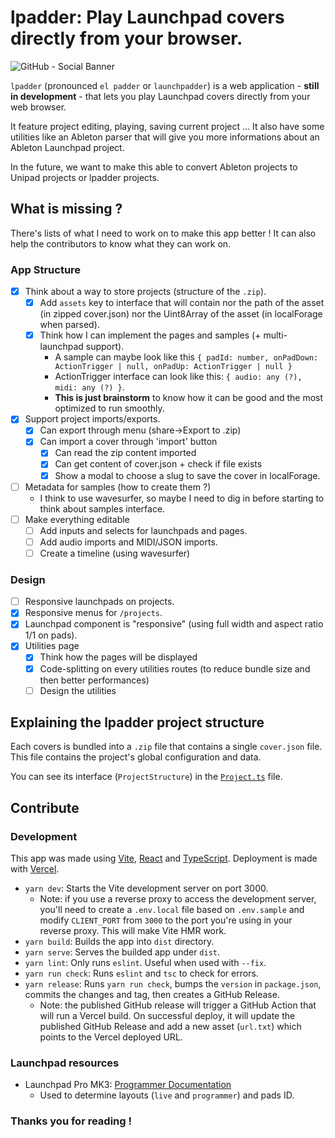 # lpadder: Play Launchpad covers directly from your browser.

![GitHub - Social Banner](https://user-images.githubusercontent.com/59152884/162007722-4f9df4b9-b293-4ae2-bcfa-4b4b8e25ce70.png)

`lpadder` (pronounced `el padder` or `launchpadder`) is a web
application - **still in development** - that lets you play
Launchpad covers directly from your web browser.

It feature project editing, playing, saving current project ...
It also have some utilities like an Ableton parser
that will give you more informations about an Ableton
Launchpad project.

In the future, we want to make this able to
convert Ableton projects to Unipad projects
or lpadder projects.

## What is missing ?

There's lists of what I need to work on to make this app better !
It can also help the contributors to know what they can work on.

### App Structure
- [x] Think about a way to store projects (structure of the `.zip`).
  - [x] Add `assets` key to interface that will contain nor the path of the asset (in zipped cover.json) nor the Uint8Array of the asset (in localForage when parsed).
  - [x] Think how I can implement the pages and samples (+ multi-launchpad support).
    - A sample can maybe look like this `{ padId: number, onPadDown: ActionTrigger | null, onPadUp: ActionTrigger | null }`
    - ActionTrigger interface can look like this: `{ audio: any (?), midi: any (?) }`.
    - **This is just brainstorm** to know how it can be good and the most optimized to run smoothly.
- [x] Support project imports/exports.
  - [x] Can export through menu (share->Export to .zip)
  - [x] Can import a cover through 'import' button
    - [x] Can read the zip content imported
    - [x] Can get content of cover.json + check if file exists
    - [x] Show a modal to choose a slug to save the cover in localForage.
- [ ] Metadata for samples (how to create them ?)
  - I think to use wavesurfer, so maybe I need to dig in before starting to think about samples interface.
- [ ] Make everything editable
  - [ ] Add inputs and selects for launchpads and pages.
  - [ ] Add audio imports and MIDI/JSON imports.
  - [ ] Create a timeline (using wavesurfer)

### Design
- [ ] Responsive launchpads on projects.
- [x] Responsive menus for `/projects`. 
- [x] Launchpad component is "responsive" (using full width and aspect ratio 1/1 on pads).
- [x] Utilities page
  - [x] Think how the pages will be displayed
  - [x] Code-splitting on every utilities routes (to reduce bundle size and then better performances)
  - [ ] Design the utilities

## Explaining the lpadder project structure

Each covers is bundled into a `.zip` file that contains a single `cover.json` file.
This file contains the project's global configuration and data.

You can see its interface (`ProjectStructure`) in the [`Project.ts`](./src/types/Project.ts) file.

## Contribute

### Development

This app was made using [Vite](https://vitejs.dev), [React](https://reactjs.org) and [TypeScript](https://www.typescriptlang.org). Deployment is made with [Vercel](https://vercel.com).

- `yarn dev`: Starts the Vite development server on port 3000.
  - Note: if you use a reverse proxy to access the development server, you'll need to create a `.env.local` file based on `.env.sample` and modify `CLIENT_PORT` from `3000` to the port you're using in your reverse proxy. This will make Vite HMR work.
- `yarn build`: Builds the app into `dist` directory.
- `yarn serve`: Serves the builded app under `dist`.
- `yarn lint`: Only runs `eslint`. Useful when used with `--fix`.
- `yarn run check`: Runs `eslint` and `tsc` to check for errors.
- `yarn release`: Runs `yarn run check`, bumps the `version` in `package.json`, commits the changes and tag, then creates a GitHub Release.
  - Note: the published GitHub release will trigger a GitHub Action that will run a Vercel build. On successful deploy, it will update the published GitHub Release and add a new asset (`url.txt`) which points to the Vercel deployed URL.

### Launchpad resources

- Launchpad Pro MK3: [Programmer Documentation](https://fael-downloads-prod.focusrite.com/customer/prod/s3fs-public/downloads/LPP3_prog_ref_guide_200415.pdf)
  - Used to determine layouts (`live` and `programmer`) and pads ID.

### Thanks you for reading !
